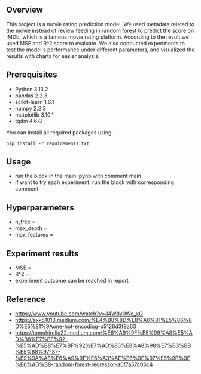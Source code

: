## Overview
This project is a movie rating prediction model. We used metadata related to the movie instead of review feeding in random forest to predict the score on IMDb, which is a famous movie rating platform. According to the result we used MSE and R^2 score to evaluate.
We also conducted experiments to test the model's performance under different parameters, and visualized the results with charts for easier analysis.

## Prerequisites
- Python 3.13.2
- pandas 2.2.3
- scikit-learn 1.6.1
- numpy 2.2.3
- matplotlib 3.10.1
- tqdm 4.67.1

You can install all required packages using:

```
pip install -r requirements.txt
```
## Usage
- run the block in the main.ipynb with comment main
- if want to try each experiment, run the block with corresponding comment

## Hyperparameters
- n_tree = 
- max_depth = 
- max_features =

## Experiment results
- MSE =
- R^2 =
- experiment outcome can be reached in report 

## Reference
- https://www.youtube.com/watch?v=J4Wdy0Wc_xQ
- https://axk51013.medium.com/%E4%B8%8D%E8%A6%81%E5%86%8D%E5%81%9Aone-hot-encoding-b5126d3f8a63
- https://tomohiroliu22.medium.com/%E6%A9%9F%E5%99%A8%E5%AD%B8%E7%BF%92-%E5%AD%B8%E7%BF%92%E7%AD%86%E8%A8%98%E7%B3%BB%E5%88%97-37-%E9%9A%A8%E6%A9%9F%E6%A3%AE%E6%9E%97%E5%9B%9E%E6%AD%B8-random-forest-regressor-a0f7a57c06c4
